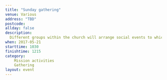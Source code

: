 ```yaml
---
title: "Sunday gathering"
venue: Various
address: "TBD"
postcode: 
allday: false
description: 
  Different groups within the church will arrange social events to which we can invite friends and neighbours
when: 2017-05-21
starttime: 1030
finishtime: 1215
category:
    Mission activities
    Gathering
layout: event
---
```


